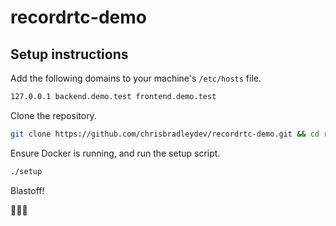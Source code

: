 # recordrtc-demo

## Setup instructions

Add the following domains to your machine's `/etc/hosts` file.

```sh
127.0.0.1 backend.demo.test frontend.demo.test
```

Clone the repository.

```sh
git clone https://github.com/chrisbradleydev/recordrtc-demo.git && cd recordrtc-demo
```

Ensure Docker is running, and run the setup script.

```sh
./setup
```

Blastoff!

🚀🚀🚀
